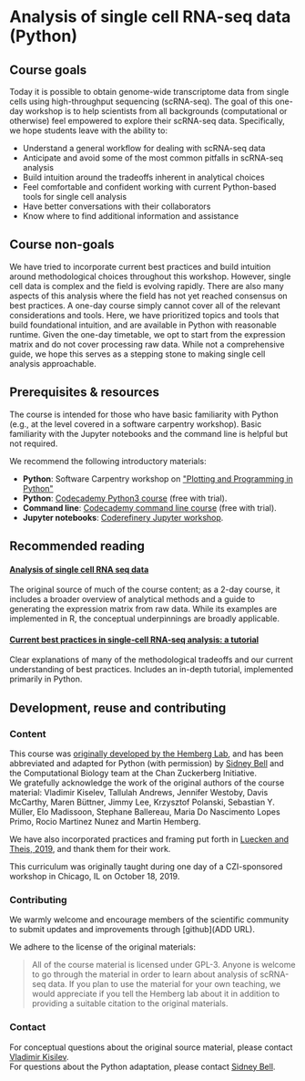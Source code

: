 
# Analysis of single cell RNA-seq data (Python)

## Course goals

Today it is possible to obtain genome-wide transcriptome data from single cells using high-throughput sequencing (scRNA-seq). The goal of this one-day workshop is to help scientists from all backgrounds (computational or otherwise) feel empowered to explore their scRNA-seq data. Specifically, we hope students leave with the ability to:

* Understand a general workflow for dealing with scRNA-seq data  
* Anticipate and avoid some of the most common pitfalls in scRNA-seq analysis  
* Build intuition around the tradeoffs inherent in analytical choices  
* Feel comfortable and confident working with current Python-based tools for single cell analysis  
* Have better conversations with their collaborators  
* Know where to find additional information and assistance  

## Course non-goals

We have tried to incorporate current best practices and build intuition around methodological choices throughout this workshop. However, single cell data is complex and the field is evolving rapidly. There are also many aspects of this analysis where the field has not yet reached consensus on best practices. A one-day course simply cannot cover all of the relevant considerations and tools. Here, we have prioritized topics and tools that build foundational intuition, and are available in Python with reasonable runtime. Given the one-day timetable, we opt to start from the expression matrix and do not cover processing raw data. While not a comprehensive guide, we hope this serves as a stepping stone to making single cell analysis approachable. 

## Prerequisites & resources 

The course is intended for those who have basic familiarity with Python (e.g., at the level covered in a software carpentry workshop). Basic familiarity with the Jupyter notebooks and the command line is helpful but not required.

We recommend the following introductory materials:
* **Python**: Software Carpentry workshop on ["Plotting and Programming in Python"](http://swcarpentry.github.io/python-novice-gapminder/)
* **Python**: [Codecademy Python3 course](https://www.codecademy.com/learn/learn-python-3) (free with trial). 
* **Command line**: [Codecademy command line course](https://www.codecademy.com/learn/learn-the-command-line) (free with trial). 
* **Jupyter notebooks**: [Coderefinery Jupyter workshop](https://coderefinery.github.io/jupyter/).

## Recommended reading  

#### [Analysis of single cell RNA seq data](https://scrnaseq-course.cog.sanger.ac.uk/website/index.html)
The original source of much of the course content; as a 2-day course, it includes a broader overview of analytical methods and a guide to generating the expression matrix from raw data. While its examples are implemented in R, the conceptual underpinnings are broadly applicable.  
  
#### [Current best practices in single‐cell RNA‐seq analysis: a tutorial](https://www.embopress.org/doi/full/10.15252/msb.20188746)  
Clear explanations of many of the methodological tradeoffs and our current understanding of best practices. Includes an in-depth tutorial, implemented primarily in Python.

## Development, reuse and contributing

### Content
This course was [originally developed by the Hemberg Lab](https://scrnaseq-course.cog.sanger.ac.uk/website/index.html), and has been abbreviated and adapted for Python (with permission) by [Sidney Bell](https://twitter.com/sidneymbell) and the Computational Biology team at the Chan Zuckerberg Initiative.  
We gratefully acknowledge the work of the original authors of the course material: Vladimir Kiselev, Tallulah Andrews, Jennifer Westoby, Davis McCarthy, Maren Büttner, Jimmy Lee, Krzysztof Polanski, Sebastian Y. Müller, Elo Madissoon, Stephane Ballereau, Maria Do Nascimento Lopes Primo, Rocio Martinez Nunez and Martin Hemberg.

We have also incorporated practices and framing put forth in [Luecken and Theis, 2019](https://www.embopress.org/doi/full/10.15252/msb.20188746), and thank them for their work.

This curriculum was originally taught during one day of a CZI-sponsored workshop in Chicago, IL on October 18, 2019. 


### Contributing

We warmly welcome and encourage members of the scientific community to submit updates and improvements through [github](ADD URL).

We adhere to the license of the original materials: 
>All of the course material is licensed under GPL-3. Anyone is welcome to go through the material in order to learn about analysis of scRNA-seq data. If you plan to use the material for your own teaching, we would appreciate if you tell the Hemberg lab about it in addition to providing a suitable citation to the original materials.

### Contact  

For conceptual questions about the original source material, please contact [Vladimir Kisilev](vladimir.yu.kiselev@gmail.com).  
For questions about the Python adaptation, please contact [Sidney Bell](twitter.com/sidneymbell).


```python

```
